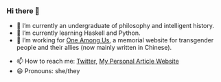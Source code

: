 ### Hi there 👋


- 🔭 I’m currently an undergraduate of philosophy and intelligent history. 
- 🌱 I’m currently learning Haskell and Python. 
- 👯 I’m working for [One Among Us](https://one-among.us), a memorial website for transgender people and their allies (now mainly written in Chinese).
<!--
- 🤔 I’m looking for help with ...
- 💬 Ask me about ...
-->
- 📫 How to reach me: [Twitter](https://twitter.com/sauricat), [My Personal Article Website](https://sauricat.github.io)
- 😄 Pronouns: she/they
<!--
- ⚡ Fun fact: ...
-->
